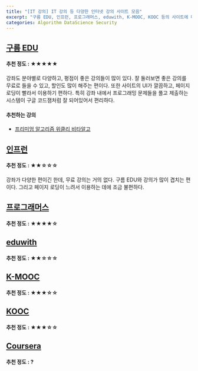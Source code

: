 ```yaml
---
title: "[IT 강의] IT 강의 등 다양한 인터넷 강의 사이트 모음"
excerpt: "구름 EDU, 인프런, 프로그래머스, eduwith, K-MOOC, KOOC 등의 사이트에 대해 알아보자"
categories: Algorithm DataScience Security
---
```


## [구름 EDU](https://edu.goorm.io)
#### 추천 정도 : ★★★★★
강좌도 분야별로 다양하고, 평점이 좋은 강의들이 많이 있다. 잘 둘러보면 좋은 강의를 무료로 들을 수 있고, 할인도 많이 해주는 편이다. 또한 사이트의 UI가 깔끔하고, 페이지 로딩이 빨라서 이용하기 편하다. 특히 강좌 내에서 프로그래밍 문제들을 풀고 제출하는 시스템이 구글 코드잼처럼 잘 되어있어서 편리하다.
#### 추천하는 강의
- [프리미엄 알고리즘 위클리 비타알고](https://edu.goorm.io/lecture/18444/프리미엄-알고리즘-위클리-비타알고-시즌3)


## [인프런](https://www.inflearn.com/)
#### 추천 정도 : ★★☆☆☆
강좌가 다양한 편이긴 한데, 무료 강의는 거의 없다. 구름 EDU와 강의가 많이 겹치는 편이다. 그리고 페이지 로딩이 느려서 이용하는 데에 조금 불편하다.


## [프로그래머스](https://programmers.co.kr/)
#### 추천 정도 : ★★★★☆


## [eduwith](https://www.edwith.org/)
#### 추천 정도 : ★★☆☆☆


## [K-MOOC](http://www.kmooc.kr/)
#### 추천 정도 : ★★★☆☆


## [KOOC](https://kooc.kaist.ac.kr/)
#### 추천 정도 : ★★★☆☆


## [Coursera](https://www.coursera.org/)
#### 추천 정도 : ?
